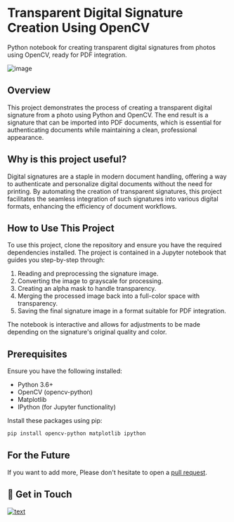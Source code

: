 # Transparent Digital Signature Creation Using OpenCV
Python notebook for creating transparent digital signatures from photos using OpenCV, ready for PDF integration.

![image](https://github.com/Brandi-Kinard/python-opencv-digital-signature/assets/52756042/36943768-f682-4d72-a1f6-26c41c306410)

## Overview
This project demonstrates the process of creating a transparent digital signature from a photo using Python and OpenCV. The end result is a signature that can be imported into PDF documents, which is essential for authenticating documents while maintaining a clean, professional appearance.

## Why is this project useful?
Digital signatures are a staple in modern document handling, offering a way to authenticate and personalize digital documents without the need for printing. By automating the creation of transparent signatures, this project facilitates the seamless integration of such signatures into various digital formats, enhancing the efficiency of document workflows.

## How to Use This Project
To use this project, clone the repository and ensure you have the required dependencies installed. The project is contained in a Jupyter notebook that guides you step-by-step through:

1. Reading and preprocessing the signature image.
2. Converting the image to grayscale for processing.
3. Creating an alpha mask to handle transparency.
4. Merging the processed image back into a full-color space with transparency.
5. Saving the final signature image in a format suitable for PDF integration.

The notebook is interactive and allows for adjustments to be made depending on the signature's original quality and color.

## Prerequisites
Ensure you have the following installed:

- Python 3.6+
- OpenCV (opencv-python)
- Matplotlib
- IPython (for Jupyter functionality)

Install these packages using pip:
```bash
pip install opencv-python matplotlib ipython
```

## For the Future
If you want to add more, Please don't hesitate to open a [pull request](https://github.com/Brandi-Kinard/python-opencv-digital-signature/pulls).

## 👋 Get in Touch
[![text](https://img.shields.io/badge/LinkedIn-0077B5?style=for-the-badge&logo=linkedin&logoColor=white)](https://www.linkedin.com/in/brandi-kinard)
